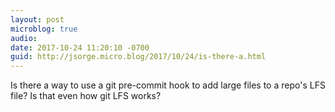 ```yaml
---
layout: post
microblog: true
audio: 
date: 2017-10-24 11:20:10 -0700
guid: http://jsorge.micro.blog/2017/10/24/is-there-a.html
---
```

Is there a way to use a git pre-commit hook to add large files to a repo's LFS file? Is that even how git LFS works?
